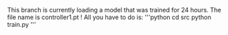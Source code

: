 This branch is currently loading a model that was trained for 24 hours. The file name is controller1.pt ! All you have to do is:
'''python
cd src
python train.py
'''
